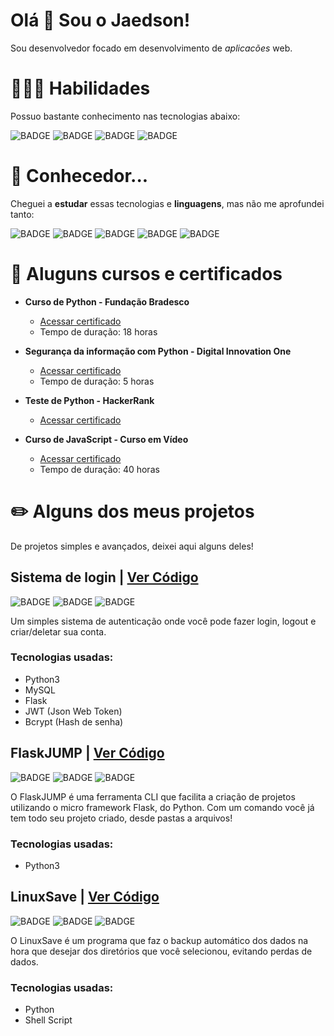 # **Olá 👋 Sou o Jaedson!**

Sou desenvolvedor focado em desenvolvimento de *aplicacões* web.

# **👨🏻‍💻 Habilidades**

Possuo bastante conhecimento nas tecnologias abaixo:

![BADGE](https://img.shields.io/badge/Python-000000?style=for-the-badge&logo=python&logoColor=white)
![BADGE](https://img.shields.io/badge/Flask-000000?style=for-the-badge&logo=flask&logoColor=white)
![BADGE](https://img.shields.io/badge/MySQL-00000F?style=for-the-badge&logo=mysql&logoColor=white)
![BADGE](https://img.shields.io/badge/HTML5-00000F?style=for-the-badge&logo=html5&logoColor=white)

# **👀 Conhecedor...**

Cheguei a **estudar** essas tecnologias e **linguagens**, mas não me aprofundei tanto:

![BADGE](https://img.shields.io/badge/Javascript-000000?style=for-the-badge&logo=javascript&logoColor=white)
![BADGE](https://img.shields.io/badge/Node-000000?style=for-the-badge&logo=node.js&logoColor=white)
![BADGE](https://img.shields.io/badge/C++-00000F?style=for-the-badge&logo=c&logoColor=white)
![BADGE](https://img.shields.io/badge/React%20Native-00000F?style=for-the-badge&logo=react&logoColor=white)
![BADGE](https://img.shields.io/badge/Expo-00000F?style=for-the-badge&logo=expo&logoColor=white)


# **📔 Aluguns cursos e certificados**

* **Curso de Python - Fundação Bradesco**
    * [Acessar certificado](https://drive.google.com/file/d/190xw_lq-XyfJoLXz6rsUG5pZD0FS5x09/view?usp=sharing)
    * Tempo de duração: 18 horas

* **Segurança da informação com Python - Digital Innovation One**
    * [Acessar certificado](https://drive.google.com/file/d/1_p6B5ZRu7YwQsHEJIuPL7950TObcEqhb/view?usp=sharing)
    * Tempo de duração: 5 horas

* **Teste de Python - HackerRank**
    * [Acessar certificado](https://drive.google.com/file/d/15kMaZcXPKQxHRw8YT-eYU2VNScZaGXQm/view?usp=sharing)

* **Curso de JavaScript - Curso em Vídeo**
    * [Acessar certificado](https://drive.google.com/file/d/1ske_7xu4N4S12T596z_ATwzThUfjZde_/view?usp=sharing)
    * Tempo de duração: 40 horas

# **✏️ Alguns dos meus projetos**

De projetos simples e avançados, deixei aqui alguns deles!

## **Sistema de login | [Ver Código](https://github.com/jaedsonpys/Sistema-de-Login)**

![BADGE](https://img.shields.io/static/v1?label=status&message=finalizado&color=green)
![BADGE](https://img.shields.io/static/v1?label=linguagem&message=python)
![BADGE](https://img.shields.io/static/v1?label=tipo&message=simples&color=green)

Um simples sistema de autenticação onde você pode fazer login, logout e criar/deletar sua conta.

### Tecnologias usadas:

* Python3
* MySQL
* Flask
* JWT (Json Web Token)
* Bcrypt (Hash de senha)

## **FlaskJUMP | [Ver Código](https://github.com/jaedsonpys/FlaskJUMP)**

![BADGE](https://img.shields.io/static/v1?label=status&message=finalizado&color=green)
![BADGE](https://img.shields.io/static/v1?label=linguagem&message=python)
![BADGE](https://img.shields.io/static/v1?label=tipo&message=intermédiario&color=orange)

O FlaskJUMP é uma ferramenta CLI que facilita a criação de projetos utilizando o micro framework Flask, do Python. Com um comando você já tem
todo seu projeto criado, desde pastas a arquivos!

### Tecnologias usadas:

* Python3

## **LinuxSave | [Ver Código](https://github.com/jaedsonpys/LinuxSave)**

![BADGE](https://img.shields.io/static/v1?label=status&message=finalizado&color=green)
![BADGE](https://img.shields.io/static/v1?label=linguagem&message=python)
![BADGE](https://img.shields.io/static/v1?label=tipo&message=avançado&color=red)

O LinuxSave é um programa que faz o backup automático dos dados na hora que desejar dos diretórios que você selecionou,
evitando perdas de dados.

### Tecnologias usadas:

* Python
* Shell Script 
